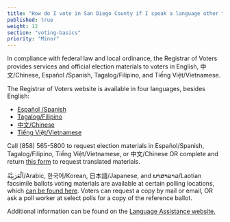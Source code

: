 ```yaml
---
title: "How do I vote in San Diego County if I speak a language other than English?"
published: true
weight: 12
section: "voting-basics"
priority: "Minor"
---
```


In compliance with federal law and local ordinance, the Registrar of Voters provides services and official election materials to voters in English, 中文/Chinese, Español /Spanish, Tagalog/Filipino, and Tiếng Việt/Vietnamese.  

The Registrar of Voters website is available in four languages, besides English:  

- [Español /Spanish](http://www.sdvote.com/content/rov/es.html)  
- [Tagalog/Filipino](http://www.sdvote.com/content/rov/tl.html)  
- [中文/Chinese](http://www.sdvote.com/content/rov/zh.html)  
- [Tiếng Việt/Vietnamese](http://www.sdvote.com/content/rov/vi.html)  

Call (858) 565-5800 to request election materials in Español/Spanish, Tagalog/Filipino, Tiếng Việt/Vietnamese, or 中文/Chinese OR complete and return [this form](http://www.sdvote.com/content/dam/rov/en/pdf/TEM%20Request%20Form.pdf) to request translated materials. 

اَلْعَرَبِيَّةُ/Arabic, 한국어/Korean, 日本語/Japanese, and ພາສາລາວ/Laotian facsimile ballots voting materials are available at certain polling locations, which [can be found here](https://www.sdvote.com/content/dam/rov/en/pdf/Web_State_Language_List.pdf). Voters can request a copy by mail or email, OR ask a poll worker at select polls for a copy of the reference ballot. 

Additional information can be found on the [Language Assistance website.](https://www.sdvote.com/content/rov/en/outreach/language_assistance.html)
        
